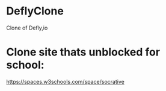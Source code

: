# DeflyClone
Clone of Defly,io


  # Clone site thats unblocked for school:
  
https://spaces.w3schools.com/space/socrative
